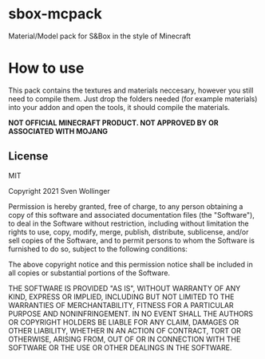 # sbox-mcpack
Material/Model pack for S&amp;Box in the style of Minecraft

# How to use
This pack contains the textures and materials neccesary, however you still need to compile them.
Just drop the folders needed (for example materials) into your addon and open the tools, it should compile the materials.

**NOT OFFICIAL MINECRAFT PRODUCT. NOT APPROVED BY OR ASSOCIATED WITH MOJANG**

License
----

MIT

Copyright 2021 Sven Wollinger

Permission is hereby granted, free of charge, to any person obtaining a copy of this software and associated documentation files (the "Software"), to deal in the Software without restriction, including without limitation the rights to use, copy, modify, merge, publish, distribute, sublicense, and/or sell copies of the Software, and to permit persons to whom the Software is furnished to do so, subject to the following conditions:

The above copyright notice and this permission notice shall be included in all copies or substantial portions of the Software.

THE SOFTWARE IS PROVIDED "AS IS", WITHOUT WARRANTY OF ANY KIND, EXPRESS OR IMPLIED, INCLUDING BUT NOT LIMITED TO THE WARRANTIES OF MERCHANTABILITY, FITNESS FOR A PARTICULAR PURPOSE AND NONINFRINGEMENT. IN NO EVENT SHALL THE AUTHORS OR COPYRIGHT HOLDERS BE LIABLE FOR ANY CLAIM, DAMAGES OR OTHER LIABILITY, WHETHER IN AN ACTION OF CONTRACT, TORT OR OTHERWISE, ARISING FROM, OUT OF OR IN CONNECTION WITH THE SOFTWARE OR THE USE OR OTHER DEALINGS IN THE SOFTWARE.

